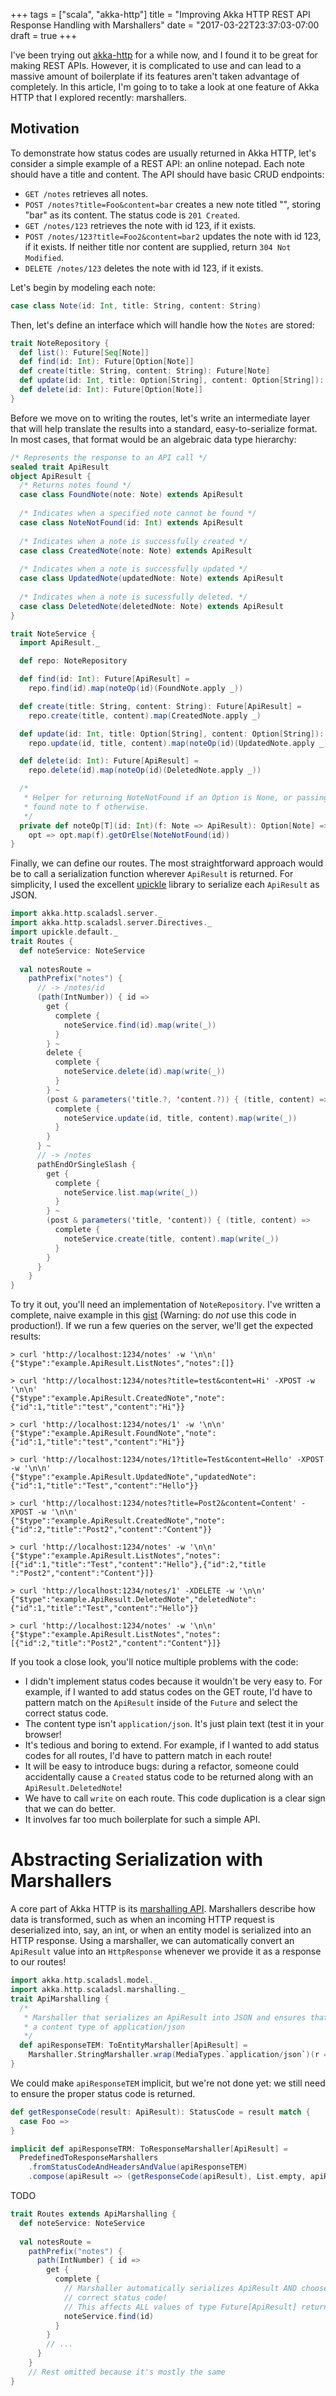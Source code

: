+++
tags = ["scala", "akka-http"]
title = "Improving Akka HTTP REST API Response Handling with Marshallers"
date = "2017-03-22T23:37:03-07:00
draft = true
+++

I've been trying out [akka-http](http://doc.akka.io/docs/akka-http/current/scala/http/introduction.html)
for a while now, and I found it to be great for making REST APIs. However, it is
complicated to use and can lead to a massive amount of boilerplate if its
features aren't taken advantage of completely. In this article, I'm going to
to take a look at one feature of Akka HTTP that I explored recently: marshallers.

## Motivation

To demonstrate how status codes are usually returned in Akka HTTP, let's consider
a simple example of a REST API: an online notepad. Each note should have a title
and content. The API should have basic CRUD endpoints:

* `GET /notes` retrieves all notes.
* `POST /notes?title=Foo&content=bar` creates a new note titled "", storing
  "bar" as its content. The status code is `201 Created`.
* `GET /notes/123` retrieves the note with id 123, if it exists.
* `POST /notes/123?title=Foo2&content=bar2` updates the note with id 123, if
  it exists. If neither title nor content are supplied, return
  `304 Not Modified`.
* `DELETE /notes/123` deletes the note with id 123, if it exists.

Let's begin by modeling each note:
```scala
case class Note(id: Int, title: String, content: String)
```
Then, let's define an interface which will handle how the `Notes` are stored:
```scala
trait NoteRepository {
  def list(): Future[Seq[Note]]
  def find(id: Int): Future[Option[Note]]
  def create(title: String, content: String): Future[Note]
  def update(id: Int, title: Option[String], content: Option[String]): Future[Option[Note]]
  def delete(id: Int): Future[Option[Note]]
}
```

Before we move on to writing the routes, let's write an intermediate layer that
will help translate the results into a standard, easy-to-serialize format. In
most cases, that format would be an algebraic data type hierarchy:
```scala
/* Represents the response to an API call */
sealed trait ApiResult
object ApiResult {
  /* Returns notes found */
  case class FoundNote(note: Note) extends ApiResult
  
  /* Indicates when a specified note cannot be found */
  case class NoteNotFound(id: Int) extends ApiResult
  
  /* Indicates when a note is successfully created */
  case class CreatedNote(note: Note) extends ApiResult
 
  /* Indicates when a note is successfully updated */
  case class UpdatedNote(updatedNote: Note) extends ApiResult
 
  /* Indicates when a note is sucessfully deleted. */
  case class DeletedNote(deletedNote: Note) extends ApiResult
}

trait NoteService {
  import ApiResult._

  def repo: NoteRepository

  def find(id: Int): Future[ApiResult] =
    repo.find(id).map(noteOp(id)(FoundNote.apply _))

  def create(title: String, content: String): Future[ApiResult] =
    repo.create(title, content).map(CreatedNote.apply _)

  def update(id: Int, title: Option[String], content: Option[String]): Future[ApiResult] =
    repo.update(id, title, content).map(noteOp(id)(UpdatedNote.apply _))

  def delete(id: Int): Future[ApiResult] =
    repo.delete(id).map(noteOp(id)(DeletedNote.apply _))

  /*
   * Helper for returning NoteNotFound if an Option is None, or passing the
   * found note to f otherwise.
   */
  private def noteOp[T](id: Int)(f: Note => ApiResult): Option[Note] => ApiResult =
    opt => opt.map(f).getOrElse(NoteNotFound(id))
}
```

Finally, we can define our routes. The most straightforward approach would be to
call a serialization function wherever `ApiResult` is returned. For simplicity, I
used the excellent [upickle](http://www.lihaoyi.com/upickle-pprint/upickle/)
library to serialize each `ApiResult` as JSON.
```scala
import akka.http.scaladsl.server._
import akka.http.scaladsl.server.Directives._
import upickle.default._
trait Routes {
  def noteService: NoteService
  
  val notesRoute =
    pathPrefix("notes") {
      // -> /notes/id
      (path(IntNumber)) { id =>
        get {
          complete {
            noteService.find(id).map(write(_))
          }
        } ~
        delete {
          complete {
            noteService.delete(id).map(write(_))
          }
        } ~
        (post & parameters('title.?, 'content.?)) { (title, content) =>
          complete {
            noteService.update(id, title, content).map(write(_))
          }
        }
      } ~
      // -> /notes
      pathEndOrSingleSlash {
        get {
          complete {
            noteService.list.map(write(_))
          }
        } ~
        (post & parameters('title, 'content)) { (title, content) =>
          complete {
            noteService.create(title, content).map(write(_))
          }
        }
      }
    }
}
```
To try it out, you'll need an implementation of `NoteRepository`. I've written a
complete, naive example in this [gist](https://gist.github.com/Technius/4fddfc9e33b6c2fff13cbea5e4c67d53)
(Warning: do _not_ use this code in production!). If we run a few queries on the
server, we'll get the expected results:
```
> curl 'http://localhost:1234/notes' -w '\n\n'
{"$type":"example.ApiResult.ListNotes","notes":[]}

> curl 'http://localhost:1234/notes?title=test&content=Hi' -XPOST -w '\n\n'
{"$type":"example.ApiResult.CreatedNote","note":{"id":1,"title":"test","content":"Hi"}}

> curl 'http://localhost:1234/notes/1' -w '\n\n'
{"$type":"example.ApiResult.FoundNote","note":{"id":1,"title":"test","content":"Hi"}}

> curl 'http://localhost:1234/notes/1?title=Test&content=Hello' -XPOST -w '\n\n'
{"$type":"example.ApiResult.UpdatedNote","updatedNote":{"id":1,"title":"Test","content":"Hello"}}

> curl 'http://localhost:1234/notes?title=Post2&content=Content' -XPOST -w '\n\n'
{"$type":"example.ApiResult.CreatedNote","note":{"id":2,"title":"Post2","content":"Content"}}

> curl 'http://localhost:1234/notes' -w '\n\n'
{"$type":"example.ApiResult.ListNotes","notes":[{"id":1,"title":"Test","content":"Hello"},{"id":2,"title
":"Post2","content":"Content"}]}

> curl 'http://localhost:1234/notes/1' -XDELETE -w '\n\n'
{"$type":"example.ApiResult.DeletedNote","deletedNote":{"id":1,"title":"Test","content":"Hello"}}

> curl 'http://localhost:1234/notes' -w '\n\n'
{"$type":"example.ApiResult.ListNotes","notes":[{"id":2,"title":"Post2","content":"Content"}]}
```

If you took a close look, you'll notice multiple problems with the code:

* I didn't implement status codes because it wouldn't be very easy to. For
  example, if I wanted to add status codes on the GET route, I'd have to pattern
  match on the `ApiResult` inside of the `Future` and select the correct status
  code.
* The content type isn't `application/json`. It's just plain text (test it in your
  browser!
* It's tedious and boring to extend. For example, if I wanted to add status codes
  for all routes, I'd have to pattern match in each route!
* It will be easy to introduce bugs: during a refactor, someone could
  accidentally cause a `Created` status code to be returned along with an
  `ApiResult.DeletedNote`!
* We have to call `write` on each route. This code duplication is a clear sign
  that we can do better.
* It involves far too much boilerplate for such a simple API.

# Abstracting Serialization with Marshallers

A core part of Akka HTTP is its [marshalling API](http://doc.akka.io/docs/akka-http/current/scala/http/common/marshalling.html).
Marshallers describe how data is transformed, such as when an incoming HTTP
request is deserialized into, say, an int, or when an entity model is
serialized into an HTTP response. Using a marshaller, we can automatically
convert an `ApiResult` value into an `HttpResponse` whenever we provide it as a
response to our routes!

```scala
import akka.http.scaladsl.model._
import akka.http.scaladsl.marshalling._
trait ApiMarshalling {
  /* 
   * Marshaller that serializes an ApiResult into JSON and ensures that it has
   * a content type of application/json
   */
  def apiResponseTEM: ToEntityMarshaller[ApiResult] =
    Marshaller.StringMarshaller.wrap(MediaTypes.`application/json`)(r => write[ApiResult](r))
}
```

We could make `apiResponseTEM` implicit, but we're not done yet: we still need
to ensure the proper status code is returned.

```scala
def getResponseCode(result: ApiResult): StatusCode = result match {
  case Foo =>
}

implicit def apiResponseTRM: ToResponseMarshaller[ApiResult] =
  PredefinedToResponseMarshallers
    .fromStatusCodeAndHeadersAndValue(apiResponseTEM)
    .compose(apiResult => (getResponseCode(apiResult), List.empty, apiResult))
```

TODO

```scala
trait Routes extends ApiMarshalling {
  def noteService: NoteService
  
  val notesRoute =
    pathPrefix("notes") {
      path(IntNumber) { id =>
        get {
          complete {
            // Marshaller automatically serializes ApiResult AND chooses the
            // correct status code!
            // This affects ALL values of type Future[ApiResult] returned!
            noteService.find(id)
          }
        }
        // ...
      }
    }
    // Rest omitted because it's mostly the same
}
```
